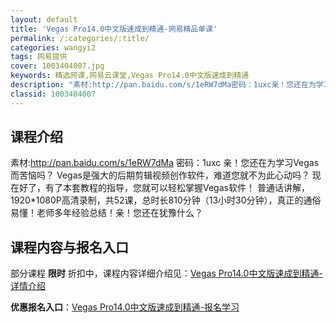 ```yaml
---
layout: default
title: 'Vegas Pro14.0中文版速成到精通-网易精品单课'
permalink: /:categories/:title/
categories: wangyi2
tags: 网易提供
cover: 1003404007.jpg
keywords: 精选网课,网易云课堂,Vegas Pro14.0中文版速成到精通
description: "素材:http://pan.baidu.com/s/1eRW7dMa密码：1uxc亲！您还在为学习Vegas而苦恼吗？Vegas是强大的后期剪辑视频创作软件，难道您就不为此心动吗？现在好了，"
classid: 1003404007
---
```


## 课程介绍

素材:http://pan.baidu.com/s/1eRW7dMa   密码：1uxc
亲！您还在为学习Vegas而苦恼吗？
Vegas是强大的后期剪辑视频创作软件，难道您就不为此心动吗？
现在好了，有了本套教程的指导，您就可以轻松掌握Vegas软件！
普通话讲解，1920*1080P高清录制，共52课，总时长810分钟（13小时30分钟），真正的通俗易懂！老师多年经验总结！亲！您还在犹豫什么？

## 课程内容与报名入口

部分课程 **限时** 折扣中，课程内容详细介绍见：[Vegas Pro14.0中文版速成到精通-详情介绍](https://study.163.com/course/introduction/1003404007.htm?share=1&shareId=1025206652&utm_campaign=share&utm_medium=iphoneShare&utm_source=&utm_u=1025206652)

**优惠报名入口**：[Vegas Pro14.0中文版速成到精通-报名学习](https://study.163.com/course/introduction/1003404007.htm?share=1&shareId=1025206652&utm_campaign=share&utm_medium=iphoneShare&utm_source=&utm_u=1025206652)

